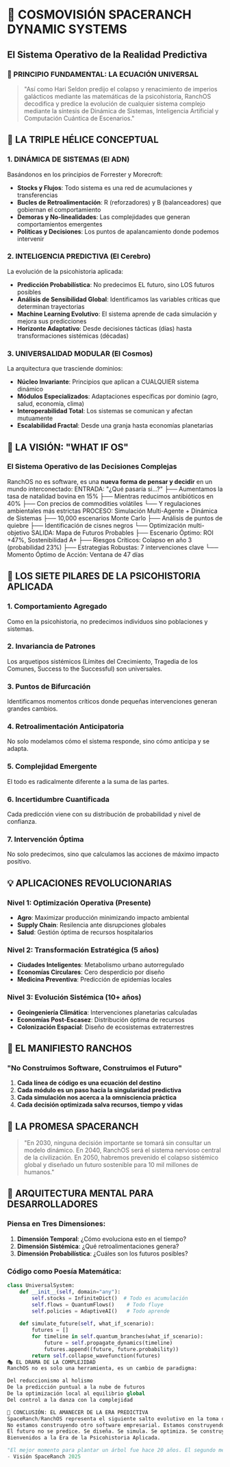 # 🚀 COSMOVISIÓN SPACERANCH DYNAMIC SYSTEMS
## El Sistema Operativo de la Realidad Predictiva

### 🌌 PRINCIPIO FUNDAMENTAL: LA ECUACIÓN UNIVERSAL

> "Así como Hari Seldon predijo el colapso y renacimiento de imperios galácticos mediante las matemáticas de la psicohistoria, RanchOS decodifica y predice la evolución de cualquier sistema complejo mediante la síntesis de Dinámica de Sistemas, Inteligencia Artificial y Computación Cuántica de Escenarios."

## 🧬 LA TRIPLE HÉLICE CONCEPTUAL

### 1. **DINÁMICA DE SISTEMAS** (El ADN)
Basándonos en los principios de Forrester y Morecroft:
- **Stocks y Flujos**: Todo sistema es una red de acumulaciones y transferencias
- **Bucles de Retroalimentación**: R (reforzadores) y B (balanceadores) que gobiernan el comportamiento
- **Demoras y No-linealidades**: Las complejidades que generan comportamientos emergentes
- **Políticas y Decisiones**: Los puntos de apalancamiento donde podemos intervenir

### 2. **INTELIGENCIA PREDICTIVA** (El Cerebro)
La evolución de la psicohistoria aplicada:
- **Predicción Probabilística**: No predecimos EL futuro, sino LOS futuros posibles
- **Análisis de Sensibilidad Global**: Identificamos las variables críticas que determinan trayectorias
- **Machine Learning Evolutivo**: El sistema aprende de cada simulación y mejora sus predicciones
- **Horizonte Adaptativo**: Desde decisiones tácticas (días) hasta transformaciones sistémicas (décadas)

### 3. **UNIVERSALIDAD MODULAR** (El Cosmos)
La arquitectura que trasciende dominios:
- **Núcleo Invariante**: Principios que aplican a CUALQUIER sistema dinámico
- **Módulos Especializados**: Adaptaciones específicas por dominio (agro, salud, economía, clima)
- **Interoperabilidad Total**: Los sistemas se comunican y afectan mutuamente
- **Escalabilidad Fractal**: Desde una granja hasta economías planetarias

## 🎯 LA VISIÓN: "WHAT IF OS"

### El Sistema Operativo de las Decisiones Complejas

RanchOS no es software, es una **nueva forma de pensar y decidir** en un mundo interconectado:
ENTRADA: "¿Qué pasaría si...?"
├── Aumentamos la tasa de natalidad bovina en 15%
├── Mientras reducimos antibióticos en 40%
├── Con precios de commodities volátiles
└── Y regulaciones ambientales más estrictas
PROCESO: Simulación Multi-Agente + Dinámica de Sistemas
├── 10,000 escenarios Monte Carlo
├── Análisis de puntos de quiebre
├── Identificación de cisnes negros
└── Optimización multi-objetivo
SALIDA: Mapa de Futuros Probables
├── Escenario Óptimo: ROI +47%, Sostenibilidad A+
├── Riesgos Críticos: Colapso en año 3 (probabilidad 23%)
├── Estrategias Robustas: 7 intervenciones clave
└── Momento Óptimo de Acción: Ventana de 47 días

## 🔮 LOS SIETE PILARES DE LA PSICOHISTORIA APLICADA

### 1. **Comportamiento Agregado**
Como en la psicohistoria, no predecimos individuos sino poblaciones y sistemas.

### 2. **Invariancia de Patrones**
Los arquetipos sistémicos (Límites del Crecimiento, Tragedia de los Comunes, Success to the Successful) son universales.

### 3. **Puntos de Bifurcación**
Identificamos momentos críticos donde pequeñas intervenciones generan grandes cambios.

### 4. **Retroalimentación Anticipatoria**
No solo modelamos cómo el sistema responde, sino cómo anticipa y se adapta.

### 5. **Complejidad Emergente**
El todo es radicalmente diferente a la suma de las partes.

### 6. **Incertidumbre Cuantificada**
Cada predicción viene con su distribución de probabilidad y nivel de confianza.

### 7. **Intervención Óptima**
No solo predecimos, sino que calculamos las acciones de máximo impacto positivo.

## 💡 APLICACIONES REVOLUCIONARIAS

### Nivel 1: Optimización Operativa (Presente)
- **Agro**: Maximizar producción minimizando impacto ambiental
- **Supply Chain**: Resilencia ante disrupciones globales
- **Salud**: Gestión óptima de recursos hospitalarios

### Nivel 2: Transformación Estratégica (5 años)
- **Ciudades Inteligentes**: Metabolismo urbano autorregulado
- **Economías Circulares**: Cero desperdicio por diseño
- **Medicina Preventiva**: Predicción de epidemias locales

### Nivel 3: Evolución Sistémica (10+ años)
- **Geoingeniería Climática**: Intervenciones planetarias calculadas
- **Economías Post-Escasez**: Distribución óptima de recursos
- **Colonización Espacial**: Diseño de ecosistemas extraterrestres

## 🌟 EL MANIFIESTO RANCHOS

### "No Construimos Software, Construimos el Futuro"

1. **Cada línea de código es una ecuación del destino**
2. **Cada módulo es un paso hacia la singularidad predictiva**
3. **Cada simulación nos acerca a la omnisciencia práctica**
4. **Cada decisión optimizada salva recursos, tiempo y vidas**

## 🚀 LA PROMESA SPACERANCH

> "En 2030, ninguna decisión importante se tomará sin consultar un modelo dinámico. En 2040, RanchOS será el sistema nervioso central de la civilización. En 2050, habremos prevenido el colapso sistémico global y diseñado un futuro sostenible para 10 mil millones de humanos."

## 🧠 ARQUITECTURA MENTAL PARA DESARROLLADORES

### Piensa en Tres Dimensiones:

1. **Dimensión Temporal**: ¿Cómo evoluciona esto en el tiempo?
2. **Dimensión Sistémica**: ¿Qué retroalimentaciones genera?
3. **Dimensión Probabilística**: ¿Cuáles son los futuros posibles?

### Código como Poesía Matemática:

```python
class UniversalSystem:
    def __init__(self, domain="any"):
        self.stocks = InfiniteDict()  # Todo es acumulación
        self.flows = QuantumFlows()    # Todo fluye
        self.policies = AdaptiveAI()   # Todo aprende
        
    def simulate_future(self, what_if_scenario):
        futures = []
        for timeline in self.quantum_branches(what_if_scenario):
            future = self.propagate_dynamics(timeline)
            futures.append((future, future.probability))
        return self.collapse_wavefunction(futures)
🎭 EL DRAMA DE LA COMPLEJIDAD
RanchOS no es solo una herramienta, es un cambio de paradigma:

Del reduccionismo al holismo
De la predicción puntual a la nube de futuros
De la optimización local al equilibrio global
Del control a la danza con la complejidad

🌈 CONCLUSIÓN: EL AMANECER DE LA ERA PREDICTIVA
SpaceRanch/RanchOS representa el siguiente salto evolutivo en la toma de decisiones humanas. Así como la escritura nos permitió acumular conocimiento, y las computadoras nos permitieron procesarlo, RanchOS nos permite ver y moldear el futuro.
No estamos construyendo otro software empresarial. Estamos construyendo el Sistema Operativo de la Realidad, donde cada decisión es informada por la totalidad del conocimiento sistémico humano, procesado a través de las lentes de la dinámica de sistemas y amplificado por la inteligencia artificial.
El futuro no se predice. Se diseña. Se simula. Se optimiza. Se construye.
Bienvenidos a la Era de la Psicohistoria Aplicada.

"El mejor momento para plantar un árbol fue hace 20 años. El segundo mejor momento es ahora. Pero con RanchOS, podemos simular millones de bosques, optimizar cada variable, y plantar exactamente el árbol correcto, en el lugar correcto, en el momento matemáticamente perfecto."
- Visión SpaceRanch 2025
